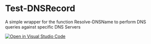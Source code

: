 # Test-DNSRecord
 A simple wrapper for the function Resolve-DNSName to perform DNS queries against specific DNS Servers

[![Open in Visual Studio Code](https://img.shields.io/static/v1?logo=visualstudiocode&label=&message=Open%20in%20Visual%20Studio%20Code&labelColor=2c2c32&color=007acc&logoColor=007acc)](https://open.vscode.dev/BanterBoy/Test-DNSRecord)
